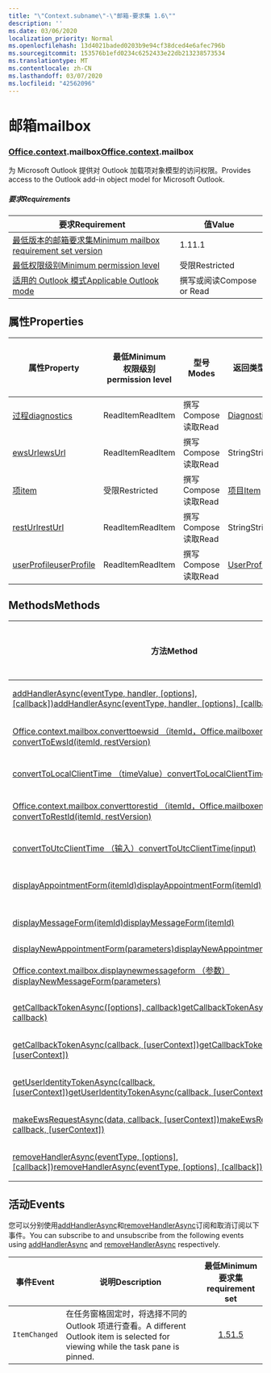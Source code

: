 ```yaml
---
title: "\"Context.subname\"-\"邮箱-要求集 1.6\""
description: ''
ms.date: 03/06/2020
localization_priority: Normal
ms.openlocfilehash: 13d4021baded0203b9e94cf38dced4e6afec796b
ms.sourcegitcommit: 153576b1efd0234c6252433e22db213238573534
ms.translationtype: MT
ms.contentlocale: zh-CN
ms.lasthandoff: 03/07/2020
ms.locfileid: "42562096"
---
```

# <a name="mailbox"></a><span data-ttu-id="0bf05-102">邮箱</span><span class="sxs-lookup"><span data-stu-id="0bf05-102">mailbox</span></span>

### <a name="officecontextmailbox"></a><span data-ttu-id="0bf05-103">[Office](office.md)[.context](office.context.md).mailbox</span><span class="sxs-lookup"><span data-stu-id="0bf05-103">[Office](office.md)[.context](office.context.md).mailbox</span></span>

<span data-ttu-id="0bf05-104">为 Microsoft Outlook 提供对 Outlook 加载项对象模型的访问权限。</span><span class="sxs-lookup"><span data-stu-id="0bf05-104">Provides access to the Outlook add-in object model for Microsoft Outlook.</span></span>

##### <a name="requirements"></a><span data-ttu-id="0bf05-105">要求</span><span class="sxs-lookup"><span data-stu-id="0bf05-105">Requirements</span></span>

|<span data-ttu-id="0bf05-106">要求</span><span class="sxs-lookup"><span data-stu-id="0bf05-106">Requirement</span></span>| <span data-ttu-id="0bf05-107">值</span><span class="sxs-lookup"><span data-stu-id="0bf05-107">Value</span></span>|
|---|---|
|[<span data-ttu-id="0bf05-108">最低版本的邮箱要求集</span><span class="sxs-lookup"><span data-stu-id="0bf05-108">Minimum mailbox requirement set version</span></span>](../../requirement-sets/outlook-api-requirement-sets.md)| <span data-ttu-id="0bf05-109">1.1</span><span class="sxs-lookup"><span data-stu-id="0bf05-109">1.1</span></span>|
|[<span data-ttu-id="0bf05-110">最低权限级别</span><span class="sxs-lookup"><span data-stu-id="0bf05-110">Minimum permission level</span></span>](../../../outlook/understanding-outlook-add-in-permissions.md)| <span data-ttu-id="0bf05-111">受限</span><span class="sxs-lookup"><span data-stu-id="0bf05-111">Restricted</span></span>|
|[<span data-ttu-id="0bf05-112">适用的 Outlook 模式</span><span class="sxs-lookup"><span data-stu-id="0bf05-112">Applicable Outlook mode</span></span>](../../../outlook/outlook-add-ins-overview.md#extension-points)| <span data-ttu-id="0bf05-113">撰写或阅读</span><span class="sxs-lookup"><span data-stu-id="0bf05-113">Compose or Read</span></span>|

## <a name="properties"></a><span data-ttu-id="0bf05-114">属性</span><span class="sxs-lookup"><span data-stu-id="0bf05-114">Properties</span></span>

| <span data-ttu-id="0bf05-115">属性</span><span class="sxs-lookup"><span data-stu-id="0bf05-115">Property</span></span> | <span data-ttu-id="0bf05-116">最低</span><span class="sxs-lookup"><span data-stu-id="0bf05-116">Minimum</span></span><br><span data-ttu-id="0bf05-117">权限级别</span><span class="sxs-lookup"><span data-stu-id="0bf05-117">permission level</span></span> | <span data-ttu-id="0bf05-118">型号</span><span class="sxs-lookup"><span data-stu-id="0bf05-118">Modes</span></span> | <span data-ttu-id="0bf05-119">返回类型</span><span class="sxs-lookup"><span data-stu-id="0bf05-119">Return type</span></span> | <span data-ttu-id="0bf05-120">最低</span><span class="sxs-lookup"><span data-stu-id="0bf05-120">Minimum</span></span><br><span data-ttu-id="0bf05-121">要求集</span><span class="sxs-lookup"><span data-stu-id="0bf05-121">requirement set</span></span> |
|---|---|---|---|:---:|
| [<span data-ttu-id="0bf05-122">过程</span><span class="sxs-lookup"><span data-stu-id="0bf05-122">diagnostics</span></span>](/javascript/api/outlook/office.mailbox?view=outlook-js-1.6#diagnostics) | <span data-ttu-id="0bf05-123">ReadItem</span><span class="sxs-lookup"><span data-stu-id="0bf05-123">ReadItem</span></span> | <span data-ttu-id="0bf05-124">撰写</span><span class="sxs-lookup"><span data-stu-id="0bf05-124">Compose</span></span><br><span data-ttu-id="0bf05-125">读取</span><span class="sxs-lookup"><span data-stu-id="0bf05-125">Read</span></span> | [<span data-ttu-id="0bf05-126">Diagnostics</span><span class="sxs-lookup"><span data-stu-id="0bf05-126">Diagnostics</span></span>](/javascript/api/outlook/office.diagnostics?view=outlook-js-1.6) | [<span data-ttu-id="0bf05-127">1.1</span><span class="sxs-lookup"><span data-stu-id="0bf05-127">1.1</span></span>](../requirement-set-1.1/outlook-requirement-set-1.1.md) |
| [<span data-ttu-id="0bf05-128">ewsUrl</span><span class="sxs-lookup"><span data-stu-id="0bf05-128">ewsUrl</span></span>](/javascript/api/outlook/office.mailbox?view=outlook-js-1.6#ewsurl) | <span data-ttu-id="0bf05-129">ReadItem</span><span class="sxs-lookup"><span data-stu-id="0bf05-129">ReadItem</span></span> | <span data-ttu-id="0bf05-130">撰写</span><span class="sxs-lookup"><span data-stu-id="0bf05-130">Compose</span></span><br><span data-ttu-id="0bf05-131">读取</span><span class="sxs-lookup"><span data-stu-id="0bf05-131">Read</span></span> | <span data-ttu-id="0bf05-132">String</span><span class="sxs-lookup"><span data-stu-id="0bf05-132">String</span></span> | [<span data-ttu-id="0bf05-133">1.1</span><span class="sxs-lookup"><span data-stu-id="0bf05-133">1.1</span></span>](../requirement-set-1.1/outlook-requirement-set-1.1.md) |
| [<span data-ttu-id="0bf05-134">项</span><span class="sxs-lookup"><span data-stu-id="0bf05-134">item</span></span>](office.context.mailbox.item.md) | <span data-ttu-id="0bf05-135">受限</span><span class="sxs-lookup"><span data-stu-id="0bf05-135">Restricted</span></span> | <span data-ttu-id="0bf05-136">撰写</span><span class="sxs-lookup"><span data-stu-id="0bf05-136">Compose</span></span><br><span data-ttu-id="0bf05-137">读取</span><span class="sxs-lookup"><span data-stu-id="0bf05-137">Read</span></span> | [<span data-ttu-id="0bf05-138">项目</span><span class="sxs-lookup"><span data-stu-id="0bf05-138">Item</span></span>](/javascript/api/outlook/office.item?view=outlook-js-1.6) | [<span data-ttu-id="0bf05-139">1.1</span><span class="sxs-lookup"><span data-stu-id="0bf05-139">1.1</span></span>](../requirement-set-1.1/outlook-requirement-set-1.1.md) |
| [<span data-ttu-id="0bf05-140">restUrl</span><span class="sxs-lookup"><span data-stu-id="0bf05-140">restUrl</span></span>](/javascript/api/outlook/office.mailbox?view=outlook-js-1.6#resturl) | <span data-ttu-id="0bf05-141">ReadItem</span><span class="sxs-lookup"><span data-stu-id="0bf05-141">ReadItem</span></span> | <span data-ttu-id="0bf05-142">撰写</span><span class="sxs-lookup"><span data-stu-id="0bf05-142">Compose</span></span><br><span data-ttu-id="0bf05-143">读取</span><span class="sxs-lookup"><span data-stu-id="0bf05-143">Read</span></span> | <span data-ttu-id="0bf05-144">String</span><span class="sxs-lookup"><span data-stu-id="0bf05-144">String</span></span> | [<span data-ttu-id="0bf05-145">1.5</span><span class="sxs-lookup"><span data-stu-id="0bf05-145">1.5</span></span>](../requirement-set-1.5/outlook-requirement-set-1.5.md) |
| [<span data-ttu-id="0bf05-146">userProfile</span><span class="sxs-lookup"><span data-stu-id="0bf05-146">userProfile</span></span>](/javascript/api/outlook/office.mailbox?view=outlook-js-1.5#userprofile) | <span data-ttu-id="0bf05-147">ReadItem</span><span class="sxs-lookup"><span data-stu-id="0bf05-147">ReadItem</span></span> | <span data-ttu-id="0bf05-148">撰写</span><span class="sxs-lookup"><span data-stu-id="0bf05-148">Compose</span></span><br><span data-ttu-id="0bf05-149">读取</span><span class="sxs-lookup"><span data-stu-id="0bf05-149">Read</span></span> | [<span data-ttu-id="0bf05-150">UserProfile</span><span class="sxs-lookup"><span data-stu-id="0bf05-150">UserProfile</span></span>](/javascript/api/outlook/office.userprofile?view=outlook-js-1.6) | [<span data-ttu-id="0bf05-151">1.1</span><span class="sxs-lookup"><span data-stu-id="0bf05-151">1.1</span></span>](../requirement-set-1.1/outlook-requirement-set-1.1.md) |

## <a name="methods"></a><span data-ttu-id="0bf05-152">Methods</span><span class="sxs-lookup"><span data-stu-id="0bf05-152">Methods</span></span>

| <span data-ttu-id="0bf05-153">方法</span><span class="sxs-lookup"><span data-stu-id="0bf05-153">Method</span></span> | <span data-ttu-id="0bf05-154">最低</span><span class="sxs-lookup"><span data-stu-id="0bf05-154">Minimum</span></span><br><span data-ttu-id="0bf05-155">权限级别</span><span class="sxs-lookup"><span data-stu-id="0bf05-155">permission level</span></span> | <span data-ttu-id="0bf05-156">型号</span><span class="sxs-lookup"><span data-stu-id="0bf05-156">Modes</span></span> | <span data-ttu-id="0bf05-157">最低</span><span class="sxs-lookup"><span data-stu-id="0bf05-157">Minimum</span></span><br><span data-ttu-id="0bf05-158">要求集</span><span class="sxs-lookup"><span data-stu-id="0bf05-158">requirement set</span></span> |
|---|---|---|:---:|
| <span data-ttu-id="0bf05-159">[addHandlerAsync(eventType, handler, [options], [callback])](/javascript/api/outlook/office.mailbox?view=outlook-js-1.6#addhandlerasync-eventtype--handler--options--callback-)</span><span class="sxs-lookup"><span data-stu-id="0bf05-159">[addHandlerAsync(eventType, handler, [options], [callback])](/javascript/api/outlook/office.mailbox?view=outlook-js-1.6#addhandlerasync-eventtype--handler--options--callback-)</span></span> | <span data-ttu-id="0bf05-160">ReadItem</span><span class="sxs-lookup"><span data-stu-id="0bf05-160">ReadItem</span></span> | <span data-ttu-id="0bf05-161">撰写</span><span class="sxs-lookup"><span data-stu-id="0bf05-161">Compose</span></span><br><span data-ttu-id="0bf05-162">读取</span><span class="sxs-lookup"><span data-stu-id="0bf05-162">Read</span></span> | [<span data-ttu-id="0bf05-163">1.5</span><span class="sxs-lookup"><span data-stu-id="0bf05-163">1.5</span></span>](../requirement-set-1.5/outlook-requirement-set-1.5.md) |
| [<span data-ttu-id="0bf05-164">Office.context.mailbox.converttoewsid （itemId，Office.mailboxenums.restversion）</span><span class="sxs-lookup"><span data-stu-id="0bf05-164">convertToEwsId(itemId, restVersion)</span></span>](/javascript/api/outlook/office.mailbox?view=outlook-js-1.6#converttoewsid-itemid--restversion-) | <span data-ttu-id="0bf05-165">受限</span><span class="sxs-lookup"><span data-stu-id="0bf05-165">Restricted</span></span> | <span data-ttu-id="0bf05-166">撰写</span><span class="sxs-lookup"><span data-stu-id="0bf05-166">Compose</span></span><br><span data-ttu-id="0bf05-167">读取</span><span class="sxs-lookup"><span data-stu-id="0bf05-167">Read</span></span> | [<span data-ttu-id="0bf05-168">1.3</span><span class="sxs-lookup"><span data-stu-id="0bf05-168">1.3</span></span>](../requirement-set-1.3/outlook-requirement-set-1.3.md) |
| [<span data-ttu-id="0bf05-169">convertToLocalClientTime （timeValue）</span><span class="sxs-lookup"><span data-stu-id="0bf05-169">convertToLocalClientTime(timeValue)</span></span>](/javascript/api/outlook/office.mailbox?view=outlook-js-1.6#converttolocalclienttime-timevalue-) | <span data-ttu-id="0bf05-170">ReadItem</span><span class="sxs-lookup"><span data-stu-id="0bf05-170">ReadItem</span></span> | <span data-ttu-id="0bf05-171">撰写</span><span class="sxs-lookup"><span data-stu-id="0bf05-171">Compose</span></span><br><span data-ttu-id="0bf05-172">读取</span><span class="sxs-lookup"><span data-stu-id="0bf05-172">Read</span></span> | [<span data-ttu-id="0bf05-173">1.1</span><span class="sxs-lookup"><span data-stu-id="0bf05-173">1.1</span></span>](../requirement-set-1.1/outlook-requirement-set-1.1.md) |
| [<span data-ttu-id="0bf05-174">Office.context.mailbox.converttorestid （itemId，Office.mailboxenums.restversion）</span><span class="sxs-lookup"><span data-stu-id="0bf05-174">convertToRestId(itemId, restVersion)</span></span>](/javascript/api/outlook/office.mailbox?view=outlook-js-1.6#converttorestid-itemid--restversion-) | <span data-ttu-id="0bf05-175">受限</span><span class="sxs-lookup"><span data-stu-id="0bf05-175">Restricted</span></span> | <span data-ttu-id="0bf05-176">撰写</span><span class="sxs-lookup"><span data-stu-id="0bf05-176">Compose</span></span><br><span data-ttu-id="0bf05-177">读取</span><span class="sxs-lookup"><span data-stu-id="0bf05-177">Read</span></span> | [<span data-ttu-id="0bf05-178">1.3</span><span class="sxs-lookup"><span data-stu-id="0bf05-178">1.3</span></span>](../requirement-set-1.3/outlook-requirement-set-1.3.md) |
| [<span data-ttu-id="0bf05-179">convertToUtcClientTime （输入）</span><span class="sxs-lookup"><span data-stu-id="0bf05-179">convertToUtcClientTime(input)</span></span>](/javascript/api/outlook/office.mailbox?view=outlook-js-1.6#converttoutcclienttime-input-) | <span data-ttu-id="0bf05-180">ReadItem</span><span class="sxs-lookup"><span data-stu-id="0bf05-180">ReadItem</span></span> | <span data-ttu-id="0bf05-181">撰写</span><span class="sxs-lookup"><span data-stu-id="0bf05-181">Compose</span></span><br><span data-ttu-id="0bf05-182">读取</span><span class="sxs-lookup"><span data-stu-id="0bf05-182">Read</span></span> | [<span data-ttu-id="0bf05-183">1.1</span><span class="sxs-lookup"><span data-stu-id="0bf05-183">1.1</span></span>](../requirement-set-1.1/outlook-requirement-set-1.1.md) |
| [<span data-ttu-id="0bf05-184">displayAppointmentForm(itemId)</span><span class="sxs-lookup"><span data-stu-id="0bf05-184">displayAppointmentForm(itemId)</span></span>](/javascript/api/outlook/office.mailbox?view=outlook-js-1.6#displayappointmentform-itemid-) | <span data-ttu-id="0bf05-185">ReadItem</span><span class="sxs-lookup"><span data-stu-id="0bf05-185">ReadItem</span></span> | <span data-ttu-id="0bf05-186">撰写</span><span class="sxs-lookup"><span data-stu-id="0bf05-186">Compose</span></span><br><span data-ttu-id="0bf05-187">读取</span><span class="sxs-lookup"><span data-stu-id="0bf05-187">Read</span></span> | [<span data-ttu-id="0bf05-188">1.1</span><span class="sxs-lookup"><span data-stu-id="0bf05-188">1.1</span></span>](../requirement-set-1.1/outlook-requirement-set-1.1.md) |
| [<span data-ttu-id="0bf05-189">displayMessageForm(itemId)</span><span class="sxs-lookup"><span data-stu-id="0bf05-189">displayMessageForm(itemId)</span></span>](/javascript/api/outlook/office.mailbox?view=outlook-js-1.6#displaymessageform-itemid-) | <span data-ttu-id="0bf05-190">ReadItem</span><span class="sxs-lookup"><span data-stu-id="0bf05-190">ReadItem</span></span> | <span data-ttu-id="0bf05-191">撰写</span><span class="sxs-lookup"><span data-stu-id="0bf05-191">Compose</span></span><br><span data-ttu-id="0bf05-192">读取</span><span class="sxs-lookup"><span data-stu-id="0bf05-192">Read</span></span> | [<span data-ttu-id="0bf05-193">1.1</span><span class="sxs-lookup"><span data-stu-id="0bf05-193">1.1</span></span>](../requirement-set-1.1/outlook-requirement-set-1.1.md) |
| [<span data-ttu-id="0bf05-194">displayNewAppointmentForm(parameters)</span><span class="sxs-lookup"><span data-stu-id="0bf05-194">displayNewAppointmentForm(parameters)</span></span>](/javascript/api/outlook/office.mailbox?view=outlook-js-1.6#displaynewappointmentform-parameters-) | <span data-ttu-id="0bf05-195">ReadItem</span><span class="sxs-lookup"><span data-stu-id="0bf05-195">ReadItem</span></span> | <span data-ttu-id="0bf05-196">读取</span><span class="sxs-lookup"><span data-stu-id="0bf05-196">Read</span></span> | [<span data-ttu-id="0bf05-197">1.1</span><span class="sxs-lookup"><span data-stu-id="0bf05-197">1.1</span></span>](../requirement-set-1.1/outlook-requirement-set-1.1.md) |
| [<span data-ttu-id="0bf05-198">Office.context.mailbox.displaynewmessageform （参数）</span><span class="sxs-lookup"><span data-stu-id="0bf05-198">displayNewMessageForm(parameters)</span></span>](/javascript/api/outlook/office.mailbox?view=outlook-js-1.6#displaynewmessageform-parameters-) | <span data-ttu-id="0bf05-199">ReadItem</span><span class="sxs-lookup"><span data-stu-id="0bf05-199">ReadItem</span></span> | <span data-ttu-id="0bf05-200">撰写</span><span class="sxs-lookup"><span data-stu-id="0bf05-200">Compose</span></span><br><span data-ttu-id="0bf05-201">读取</span><span class="sxs-lookup"><span data-stu-id="0bf05-201">Read</span></span> | [<span data-ttu-id="0bf05-202">1.6</span><span class="sxs-lookup"><span data-stu-id="0bf05-202">1.6</span></span>](../requirement-set-1.6/outlook-requirement-set-1.6.md) |
| <span data-ttu-id="0bf05-203">[getCallbackTokenAsync([options], callback)](/javascript/api/outlook/office.mailbox?view=outlook-js-1.6#getcallbacktokenasync-options--callback-)</span><span class="sxs-lookup"><span data-stu-id="0bf05-203">[getCallbackTokenAsync([options], callback)](/javascript/api/outlook/office.mailbox?view=outlook-js-1.6#getcallbacktokenasync-options--callback-)</span></span> | <span data-ttu-id="0bf05-204">ReadItem</span><span class="sxs-lookup"><span data-stu-id="0bf05-204">ReadItem</span></span> | <span data-ttu-id="0bf05-205">撰写</span><span class="sxs-lookup"><span data-stu-id="0bf05-205">Compose</span></span><br><span data-ttu-id="0bf05-206">读取</span><span class="sxs-lookup"><span data-stu-id="0bf05-206">Read</span></span> | [<span data-ttu-id="0bf05-207">1.5</span><span class="sxs-lookup"><span data-stu-id="0bf05-207">1.5</span></span>](../requirement-set-1.5/outlook-requirement-set-1.5.md) |
| <span data-ttu-id="0bf05-208">[getCallbackTokenAsync(callback, [userContext])](/javascript/api/outlook/office.mailbox?view=outlook-js-1.6#getcallbacktokenasync-callback--usercontext-)</span><span class="sxs-lookup"><span data-stu-id="0bf05-208">[getCallbackTokenAsync(callback, [userContext])](/javascript/api/outlook/office.mailbox?view=outlook-js-1.6#getcallbacktokenasync-callback--usercontext-)</span></span> | <span data-ttu-id="0bf05-209">ReadItem</span><span class="sxs-lookup"><span data-stu-id="0bf05-209">ReadItem</span></span> | <span data-ttu-id="0bf05-210">撰写</span><span class="sxs-lookup"><span data-stu-id="0bf05-210">Compose</span></span><br><span data-ttu-id="0bf05-211">读取</span><span class="sxs-lookup"><span data-stu-id="0bf05-211">Read</span></span> | [<span data-ttu-id="0bf05-212">1.3</span><span class="sxs-lookup"><span data-stu-id="0bf05-212">1.3</span></span>](../requirement-set-1.3/outlook-requirement-set-1.3.md)<br>[<span data-ttu-id="0bf05-213">1.1</span><span class="sxs-lookup"><span data-stu-id="0bf05-213">1.1</span></span>](../requirement-set-1.1/outlook-requirement-set-1.1.md) |
| <span data-ttu-id="0bf05-214">[getUserIdentityTokenAsync(callback, [userContext])](/javascript/api/outlook/office.mailbox?view=outlook-js-1.6#getuseridentitytokenasync-callback--usercontext-)</span><span class="sxs-lookup"><span data-stu-id="0bf05-214">[getUserIdentityTokenAsync(callback, [userContext])](/javascript/api/outlook/office.mailbox?view=outlook-js-1.6#getuseridentitytokenasync-callback--usercontext-)</span></span> | <span data-ttu-id="0bf05-215">ReadItem</span><span class="sxs-lookup"><span data-stu-id="0bf05-215">ReadItem</span></span> | <span data-ttu-id="0bf05-216">撰写</span><span class="sxs-lookup"><span data-stu-id="0bf05-216">Compose</span></span><br><span data-ttu-id="0bf05-217">读取</span><span class="sxs-lookup"><span data-stu-id="0bf05-217">Read</span></span> | [<span data-ttu-id="0bf05-218">1.1</span><span class="sxs-lookup"><span data-stu-id="0bf05-218">1.1</span></span>](../requirement-set-1.1/outlook-requirement-set-1.1.md) |
| <span data-ttu-id="0bf05-219">[makeEwsRequestAsync(data, callback, [userContext])](/javascript/api/outlook/office.mailbox?view=outlook-js-1.6#makeewsrequestasync-data--callback--usercontext-)</span><span class="sxs-lookup"><span data-stu-id="0bf05-219">[makeEwsRequestAsync(data, callback, [userContext])](/javascript/api/outlook/office.mailbox?view=outlook-js-1.6#makeewsrequestasync-data--callback--usercontext-)</span></span> | <span data-ttu-id="0bf05-220">ReadWriteMailbox</span><span class="sxs-lookup"><span data-stu-id="0bf05-220">ReadWriteMailbox</span></span> | <span data-ttu-id="0bf05-221">撰写</span><span class="sxs-lookup"><span data-stu-id="0bf05-221">Compose</span></span><br><span data-ttu-id="0bf05-222">读取</span><span class="sxs-lookup"><span data-stu-id="0bf05-222">Read</span></span> | [<span data-ttu-id="0bf05-223">1.1</span><span class="sxs-lookup"><span data-stu-id="0bf05-223">1.1</span></span>](../requirement-set-1.1/outlook-requirement-set-1.1.md) |
| <span data-ttu-id="0bf05-224">[removeHandlerAsync(eventType, [options], [callback])](/javascript/api/outlook/office.mailbox?view=outlook-js-1.6#removehandlerasync-eventtype--options--callback-)</span><span class="sxs-lookup"><span data-stu-id="0bf05-224">[removeHandlerAsync(eventType, [options], [callback])](/javascript/api/outlook/office.mailbox?view=outlook-js-1.6#removehandlerasync-eventtype--options--callback-)</span></span> | <span data-ttu-id="0bf05-225">ReadItem</span><span class="sxs-lookup"><span data-stu-id="0bf05-225">ReadItem</span></span> | <span data-ttu-id="0bf05-226">撰写</span><span class="sxs-lookup"><span data-stu-id="0bf05-226">Compose</span></span><br><span data-ttu-id="0bf05-227">读取</span><span class="sxs-lookup"><span data-stu-id="0bf05-227">Read</span></span> | [<span data-ttu-id="0bf05-228">1.5</span><span class="sxs-lookup"><span data-stu-id="0bf05-228">1.5</span></span>](../requirement-set-1.5/outlook-requirement-set-1.5.md) |

## <a name="events"></a><span data-ttu-id="0bf05-229">活动</span><span class="sxs-lookup"><span data-stu-id="0bf05-229">Events</span></span>

<span data-ttu-id="0bf05-230">您可以分别使用[addHandlerAsync](/javascript/api/outlook/office.mailbox?view=outlook-js-1.6#addhandlerasync-eventtype--handler--options--callback-)和[removeHandlerAsync](/javascript/api/outlook/office.mailbox?view=outlook-js-1.6#removehandlerasync-eventtype--options--callback-)订阅和取消订阅以下事件。</span><span class="sxs-lookup"><span data-stu-id="0bf05-230">You can subscribe to and unsubscribe from the following events using [addHandlerAsync](/javascript/api/outlook/office.mailbox?view=outlook-js-1.6#addhandlerasync-eventtype--handler--options--callback-) and [removeHandlerAsync](/javascript/api/outlook/office.mailbox?view=outlook-js-1.6#removehandlerasync-eventtype--options--callback-) respectively.</span></span>

| <span data-ttu-id="0bf05-231">事件</span><span class="sxs-lookup"><span data-stu-id="0bf05-231">Event</span></span> | <span data-ttu-id="0bf05-232">说明</span><span class="sxs-lookup"><span data-stu-id="0bf05-232">Description</span></span> | <span data-ttu-id="0bf05-233">最低</span><span class="sxs-lookup"><span data-stu-id="0bf05-233">Minimum</span></span><br><span data-ttu-id="0bf05-234">要求集</span><span class="sxs-lookup"><span data-stu-id="0bf05-234">requirement set</span></span> |
|---|---|:---:|
|`ItemChanged`| <span data-ttu-id="0bf05-235">在任务窗格固定时，将选择不同的 Outlook 项进行查看。</span><span class="sxs-lookup"><span data-stu-id="0bf05-235">A different Outlook item is selected for viewing while the task pane is pinned.</span></span> | [<span data-ttu-id="0bf05-236">1.5</span><span class="sxs-lookup"><span data-stu-id="0bf05-236">1.5</span></span>](../requirement-set-1.5/outlook-requirement-set-1.5.md) |
